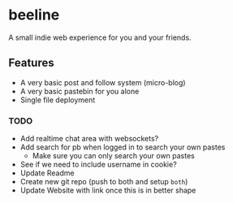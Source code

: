 # beeline

A small indie web experience for you and your friends.

## Features

- A very basic post and follow system (micro-blog)
- A very basic pastebin for you alone
- Single file deployment

### TODO

- Add realtime chat area with websockets?
- Add search for pb when logged in to search your own pastes
  - Make sure you can only search your own pastes
- See if we need to include username in cookie?
- Update Readme
- Create new git repo (push to both and setup `both`)
- Update Website with link once this is in better shape
